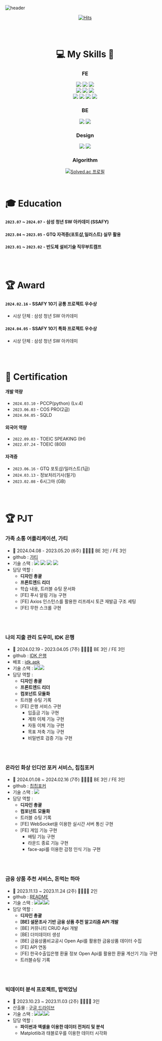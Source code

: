 ![header](https://capsule-render.vercel.app/api?type=waving&color=timeGradient&text=YEBIN👋&animation=twinkling&fontSize=70&fontAlignY=50&fontAlign=50&height=200)


<div align=center>

[![Hits](https://hits.seeyoufarm.com/api/count/incr/badge.svg?url=https%3A%2F%2Fgithub.com%2Fyebin113&count_bg=%23D7D265&title_bg=%23252222&icon=&icon_color=%23E7E7E7&title=hits&edge_flat=false)](https://hits.seeyoufarm.com) <br/>

<br/>
<br/>

# 💻 My Skills 📝 
### FE 
<img src="https://img.shields.io/badge/React-61DAFB?style=flat&logo=React&logoColor=white"/>
<img src="https://img.shields.io/badge/Typescript-3178C6?style=flat&logo=Typescript&logoColor=white"/>
<img src="https://img.shields.io/badge/JavaScript-F7DF1E?style=flat&logo=JavaScript&logoColor=white"/>

<br/>

<img src="https://img.shields.io/badge/React Native-61DAFB?style=flat&logo=React&logoColor=black"/>
<img src="https://img.shields.io/badge/Vuejs-4FC08D?style=flat&logo=Vue.js&logoColor=white"/>
<img src="https://img.shields.io/badge/Expo-000000?style=flat&logo=Expo&logoColor=white"/>
<br/>
<img src="https://img.shields.io/badge/Firebase-FFCA28?style=flat&logo=firebase&logoColor=black"/>
<img src="https://img.shields.io/badge/Tailwind CSS-06B6D4?style=flat&logo&logo=Tailwind CSS&logoColor=white"/>
<img src="https://img.shields.io/badge/bootstrap-7952B3?style=flat&logo&logo=bootstrap&logoColor=white">
<img src="https://img.shields.io/badge/Sass-CC6699?style=flat&logo=Sass&logoColor=white"/>

### BE
<img src="https://img.shields.io/badge/Django-0C9D58?style=flat&logo=Django&logoColor=white"/>
<img src="https://img.shields.io/badge/sqlite-003B57?style=flat&logo=sqlite&logoColor=white"/>

### Design
<img src="https://img.shields.io/badge/Adobe Illustrator-FF9A00?style=flat&logo=Adobe Illustrator&logoColor=white"/>
<img src="https://img.shields.io/badge/figma-F24E1E?style=flat&logo=figma&logoColor=white"/>

### Algorithm
[![Solved.ac
프로필](http://mazassumnida.wtf/api/generate_badge?boj=ybyb99)](https://solved.ac/ybyb99)

</div>



<br/>

# 🎓 Education

#### `2023.07` ~ `2024.07` - **삼성 청년 SW 아카데미 (SSAFY)**
#### `2023.04` ~ `2023.05` - GTQ 자격증(포토샵,일러스트) 실무 활용 
#### `2023.01` ~ `2023.02` - 반도체 설비기술 직무부트캠프

<br/>
<br/>

# 🏆 Award
#### `2024.02.16` - **SSAFY 10기 공통 프로젝트 우수상**
- 시상 단체 : 삼성 청년 SW 아카데미
#### `2024.04.05` - **SSAFY 10기 특화 프로젝트 우수상**
- 시상 단체 : 삼성 청년 SW 아카데미

<br/>
<br/>

# 🏅 Certification

#### **개발 역량**
- `2024.03.10` - PCCP(python) (Lv.4)
- `2023.06.03` - COS PRO(2급)
- `2024.04.05` - SQLD
  
#### **외국어 역량**
- `2022.09.03` - TOEIC SPEAKING (IH)
- `2022.07.24` - TOEIC (800)


#### **자격증**
- `2023.06.16` - GTQ 포토샵/일러스트(1급)
- `2024.03.13` - 정보처리기사(필기) 
- `2023.02.08` - 6시그마 (GB)

<br/>
<br/>

# 🏆 PJT
### 가족 소통 어플리케이션, 가티
- 📆 2024.04.08 - 2023.05.20 (6주) 👨‍👨‍👧‍👧 BE 3인 / FE 3인
- github : [가티](https://github.com/yebin113/Gatee)
- 기술 스택 : <img src="https://img.shields.io/badge/React-61DAFB?style=flat&logo=React&logoColor=black"/> <img src="https://img.shields.io/badge/Typescript-3178C6?style=flat&logo=Typescript&logoColor=white"/>
<img src="https://img.shields.io/badge/Sass-CC6699?style=flat&logo=Sass&logoColor=white"/> <img src="https://img.shields.io/badge/Firebase-FFCA28?style=flat&logo=firebase&logoColor=black"/>
- 담당 역할 :
  - **디자인 총괄**
  - **프론트엔드 리더**
  - 학습 내용, 트러블 슈팅 문서화
  - [FE] 푸시 알림 기능 구현
  - [FE] Axios 인스턴스를 활용한 리프레시 토큰 재발급 구조 세팅
  - [FE] 무한 스크롤 구현
  
<br/>
<br/>

### 나의 지출 관리 도우미, IDK 은행
- 📆 2024.02.19 - 2023.04.05 (7주) 👨‍👨‍👧‍👧 BE 3인 / FE 3인
- github : [IDK 은행](https://github.com/HTTP501/idk)
- 배포 : [idk.apk](https://drive.google.com/file/d/1Z6WpP71_LZiVNF9-aYQj6VPMxDlaKJQa/view?usp=sharing)
- 기술 스택 : <img src="https://img.shields.io/badge/React Native-61DAFB?style=flat&logo&logo=React&logoColor=black"/><img src="https://img.shields.io/badge/Expo-000000?style=flat&logo=Expo&logoColor=white"/>
- 담당 역할 :
  - **디자인 총괄**
  - **프론트엔드 리더**
  - **컴포넌트 모듈화**
  - 트러블 슈팅 기록
  - [FE] 은행 서비스 구현
    - 입출금 기능 구현
    - 계좌 이체 기능 구현
    - 자동 이체 기능 구현
    - 목표 저축 기능 구현
    - 비밀번호 검증 기능 구현
  
<br/>
<br/>

### 온라인 화상 인디언 포커 서비스, 칩칩포커
- 📆 2024.01.08 ~ 2024.02.16 (7주) 👨‍👨‍👧‍👧 BE 3인 / FE 3인
- github : [칩칩포커](https://github.com/chipchippoker/chipchippoker)
- 기술 스택 : <img src="https://img.shields.io/badge/Vuejs-4FC08D?style=flat&logo=Vue.js&logoColor=white"/>
- 담당 역할 :
  - **디자인 총괄**
  - **컴포넌트 모듈화**
  - 트러블 슈팅 기록
  - [FE] WebSocket을 이용한 실시간 서버 통신 구현
  - [FE] 게임 기능 구현
    - 배팅 기능 구현
    - 라운드 종료 기능 구현
    - face-api를 이용한 감정 인식 기능 구현

<br/>
<br/>

### 금융 상품 추천 서비스, 돈먹는 하마
- 📆 2023.11.13 ~ 2023.11.24 (2주) 👨‍👨‍👧‍👧 2인
- github : [README](https://github.com/yebin113/finprdtrecom)
- 기술 스택 : <img src="https://img.shields.io/badge/Vuejs-4FC08D?style=flat&logo=Vue.js&logoColor=white"/><img src="https://img.shields.io/badge/Django-0C9D58?style=flat&logo=Django&logoColor=white"/><img src="https://img.shields.io/badge/sqlite-003B57?style=flat&logo=sqlite&logoColor=white"/>
- 담당 역할 :
  - **디자인 총괄**
  - **[BE] 설문조사 기반 금융 상품 추천 알고리즘 API 개발**
  - [BE] 커뮤니티 CRUD Api 개발
  - [BE] 더미데이터 생성
  - [BE] 금융상품비교공시 Open Api를 활용한 금융상품 데이터 수집
  - [FE] API 연동
  - [FE] 한국수출입은행 환율 정보 Open Api를 활용한 환율 계산기 기능 구현
  - 트러블슈팅 기록

<br/>
<br/>

### 빅데이터 분석 프로젝트, 밥먹었닝
- 📆 2023.10.23 ~ 2023.11.03 (2주) 👨‍👨‍👧‍👧 3인
- 산출물 : [구글 드라이브](https://docs.google.com/presentation/d/1NotmtCaq_qCo-7PrHzcuQGNhykIHKxb0/edit?rtpof=true&sd=true)
- 기술 스택 : <img src="https://img.shields.io/badge/Python-3776AB?style=flat&logo=Python&logoColor=white"/><img src="https://img.shields.io/badge/Excel-217346?style=flat&logo=Excel&logoColor=white"/><img src="https://img.shields.io/badge/Tableau-E97627?style=flat&logo=Tableau&logoColor=white"/>
- 담당 역할 :
  - **파이썬과 엑셀을 이용한 데이터 전처리 및 분석**
  - Matplotlib과 태블로우를 이용한 데이터 시각화
  
  

  

